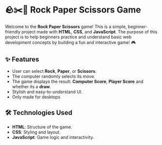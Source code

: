 # 🪨✂️📄 Rock Paper Scissors Game

Welcome to the **Rock Paper Scissors** game! This is a simple, beginner-friendly project made with **HTML**, **CSS**, and **JavaScript**. The purpose of this project is to help beginners practice and understand basic web development concepts by building a fun and interactive game! 🎮

## ✨ Features

- User can select **Rock**, **Paper**, or **Scissors**.
- The computer randomly selects its move.
- The game displays the result: **Computer Score**, **Player Score** and whether its a **draw**.
- Stylish and easy-to-understand UI.
- Only made for desktops

## 🛠️ Technologies Used

- **HTML**: Structure of the game.
- **CSS**: Styling and layout.
- **JavaScript**: Game logic and interactivity.


